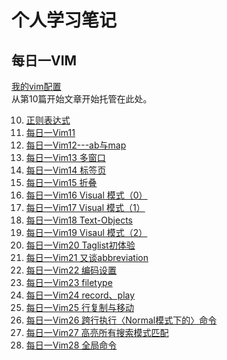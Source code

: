 ﻿个人学习笔记
========
每日一VIM
------------------------------
[我的vim配置](./vimrc.md)  
从第10篇开始文章开始托管在此处。 
 
10. [正则表达式](./one_day_one_vim/10.md) 
11. [每日一Vim11](./one_day_one_vim/11.md)
12. [每日一Vim12---ab与map](./one_day_one_vim/12.md)
13. [每日一Vim13  多窗口](./one_day_one_vim/13.md)
14. [每日一Vim14  标签页](./one_day_one_vim/14.md)
15. [每日一Vim15 折叠](./one_day_one_vim/15折叠.md)
16. [每日一Vim16 Visual 模式（0）](./one_day_one_vim/16.md)
17. [每日一Vim17 Visual 模式（1）](./one_day_one_vim/17.md)
18. [每日一Vim18 Text-Objects](./one_day_one_vim/18.md)
19. [每日一Vim19 Visaul 模式（2）](./one_day_one_vim/19.md)
20. [每日一Vim20 Taglist初体验](./one_day_one_vim/20.md)
21. [每日一Vim21 又谈abbreviation](./one_day_one_vim/21.md)
22. [每日一Vim22 编码设置](./one_day_one_vim/22.md)
23. [每日一Vim23 filetype](./one_day_one_vim/23.md)
24. [每日一Vim24 record、play](./one_day_one_vim/24.md)
25. [每日一Vim25 行复制与移动](./one_day_one_vim/25.md)
26. [每日一Vim26 跨行执行〈Normal模式下的〉命令](./one_day_one_vim/26.md)
27. [每日一Vim27 高亮所有搜索模式匹配](./one_day_one_vim/27.md)
28. [每日一Vim28 全局命令](./one_day_one_vim/28.md)

